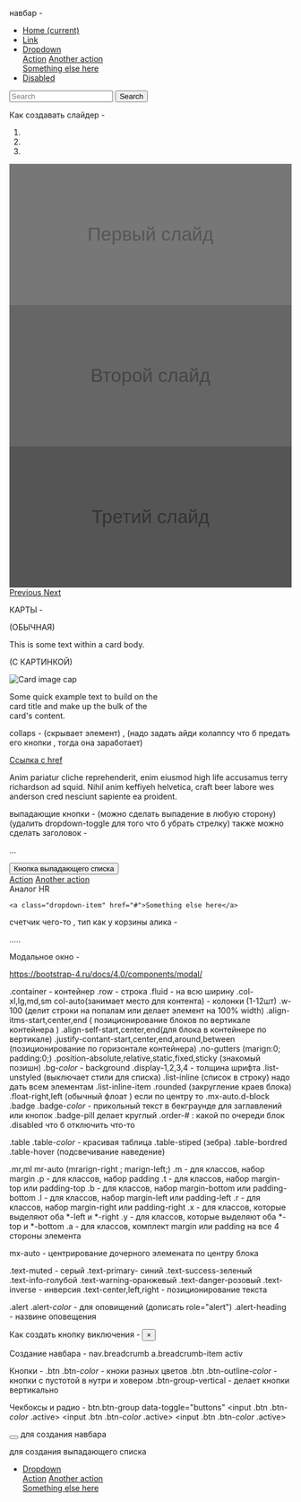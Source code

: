 навбар - 

<div class="collapse navbar-collapse" id="navbarSupportedContent">
    <ul class="navbar-nav mr-auto">
      <li class="nav-item active">
        <a class="nav-link" href="#">Home <span class="sr-only">(current)</span></a>
      </li>
      <li class="nav-item">
        <a class="nav-link" href="#">Link</a>
      </li>
      <li class="nav-item dropdown">
        <a class="nav-link dropdown-toggle" href="#" id="navbarDropdown" role="button" data-toggle="dropdown" aria-haspopup="true" aria-expanded="false">
          Dropdown
        </a>
        <div class="dropdown-menu" aria-labelledby="navbarDropdown">
          <a class="dropdown-item" href="#">Action</a>
          <a class="dropdown-item" href="#">Another action</a>
          <div class="dropdown-divider"></div>
          <a class="dropdown-item" href="#">Something else here</a>
        </div>
      </li>
      <li class="nav-item">
        <a class="nav-link disabled" href="#">Disabled</a>
      </li>
    </ul>
    <form class="form-inline my-2 my-lg-0">
      <input class="form-control mr-sm-2" type="search" placeholder="Search" aria-label="Search">
      <button class="btn btn-outline-success my-2 my-sm-0" type="submit">Search</button>
    </form>
  </div>
</nav>






Как создавать слайдер -

<div id="carouselExampleIndicators" class="carousel slide" data-ride="carousel">
  <ol class="carousel-indicators">
    <li data-target="#carouselExampleIndicators" data-slide-to="0" class="active"></li>
    <li data-target="#carouselExampleIndicators" data-slide-to="1"></li>
    <li data-target="#carouselExampleIndicators" data-slide-to="2"></li>
  </ol>
  <div class="carousel-inner">
    <div class="carousel-item active">
      <img class="d-block w-100" src="data:image/svg+xml;charset=UTF-8,%3Csvg%20width%3D%22800%22%20height%3D%22400%22%20xmlns%3D%22http%3A%2F%2Fwww.w3.org%2F2000%2Fsvg%22%20viewBox%3D%220%200%20800%20400%22%20preserveAspectRatio%3D%22none%22%3E%3Cdefs%3E%3Cstyle%20type%3D%22text%2Fcss%22%3E%23holder_16a643ab357%20text%20%7B%20fill%3A%23555%3Bfont-weight%3Anormal%3Bfont-family%3AHelvetica%2C%20monospace%3Bfont-size%3A40pt%20%7D%20%3C%2Fstyle%3E%3C%2Fdefs%3E%3Cg%20id%3D%22holder_16a643ab357%22%3E%3Crect%20width%3D%22800%22%20height%3D%22400%22%20fill%3D%22%23777%22%3E%3C%2Frect%3E%3Cg%3E%3Ctext%20x%3D%22221.3671875%22%20y%3D%22217.7%22%3E%D0%9F%D0%B5%D1%80%D0%B2%D1%8B%D0%B9%20%D1%81%D0%BB%D0%B0%D0%B9%D0%B4%3C%2Ftext%3E%3C%2Fg%3E%3C%2Fg%3E%3C%2Fsvg%3E" alt="Первый слайд">
    </div>
    <div class="carousel-item">
      <img class="d-block w-100" src="data:image/svg+xml;charset=UTF-8,%3Csvg%20width%3D%22800%22%20height%3D%22400%22%20xmlns%3D%22http%3A%2F%2Fwww.w3.org%2F2000%2Fsvg%22%20viewBox%3D%220%200%20800%20400%22%20preserveAspectRatio%3D%22none%22%3E%3Cdefs%3E%3Cstyle%20type%3D%22text%2Fcss%22%3E%23holder_16a643ab358%20text%20%7B%20fill%3A%23444%3Bfont-weight%3Anormal%3Bfont-family%3AHelvetica%2C%20monospace%3Bfont-size%3A40pt%20%7D%20%3C%2Fstyle%3E%3C%2Fdefs%3E%3Cg%20id%3D%22holder_16a643ab358%22%3E%3Crect%20width%3D%22800%22%20height%3D%22400%22%20fill%3D%22%23666%22%3E%3C%2Frect%3E%3Cg%3E%3Ctext%20x%3D%22230.2265625%22%20y%3D%22217.7%22%3E%D0%92%D1%82%D0%BE%D1%80%D0%BE%D0%B9%20%D1%81%D0%BB%D0%B0%D0%B9%D0%B4%3C%2Ftext%3E%3C%2Fg%3E%3C%2Fg%3E%3C%2Fsvg%3E" alt="Второй слайд">
    </div>
    <div class="carousel-item">
      <img class="d-block w-100" src="data:image/svg+xml;charset=UTF-8,%3Csvg%20width%3D%22800%22%20height%3D%22400%22%20xmlns%3D%22http%3A%2F%2Fwww.w3.org%2F2000%2Fsvg%22%20viewBox%3D%220%200%20800%20400%22%20preserveAspectRatio%3D%22none%22%3E%3Cdefs%3E%3Cstyle%20type%3D%22text%2Fcss%22%3E%23holder_16a643ab359%20text%20%7B%20fill%3A%23333%3Bfont-weight%3Anormal%3Bfont-family%3AHelvetica%2C%20monospace%3Bfont-size%3A40pt%20%7D%20%3C%2Fstyle%3E%3C%2Fdefs%3E%3Cg%20id%3D%22holder_16a643ab359%22%3E%3Crect%20width%3D%22800%22%20height%3D%22400%22%20fill%3D%22%23555%22%3E%3C%2Frect%3E%3Cg%3E%3Ctext%20x%3D%22232.8515625%22%20y%3D%22217.7%22%3E%D0%A2%D1%80%D0%B5%D1%82%D0%B8%D0%B9%20%D1%81%D0%BB%D0%B0%D0%B9%D0%B4%3C%2Ftext%3E%3C%2Fg%3E%3C%2Fg%3E%3C%2Fsvg%3E" alt="Третий слайд">
    </div>
  </div>
  <a class="carousel-control-prev" href="#carouselExampleIndicators" role="button" data-slide="prev">
    <span class="carousel-control-prev-icon" aria-hidden="true"></span>
    <span class="sr-only">Previous</span>
  </a>
  <a class="carousel-control-next" href="#carouselExampleIndicators" role="button" data-slide="next">
    <span class="carousel-control-next-icon" aria-hidden="true"></span>
    <span class="sr-only">Next</span>
  </a>
</div>
    



КАРТЫ - 

(ОБЫЧНАЯ)
<div class="card">
  <div class="card-body">
    This is some text within a card body.     
  </div>
</div>


(С КАРТИНКОЙ)
<div class="card" style="width: 18rem;">
  <img class="card-img-top" src="..." alt="Card image cap">
  <div class="card-body">                                        
    <p class="card-text">Some quick example text to build on the 
card title and make up the bulk of the card's content.</p>
  </div>
</div>










collaps - (скрывает элемент) , (надо задать айди колаппсу что б предать его кнопки , тогда она заработает)

<p>
  <a class="btn btn-primary" data-toggle="collapse" href="#collapseExample" role="button" aria-expanded="false" aria-controls="collapseExample">
    Ссылка с href
  </a>
</p>

<div class="collapse" id="collapseExample">
  <div class="card card-body">
    Anim pariatur cliche reprehenderit, enim eiusmod high life accusamus terry richardson ad squid. Nihil anim keffiyeh helvetica, craft beer labore wes anderson cred nesciunt sapiente ea proident.
  </div>
</div>









выпадающие кнопки - (можно сделать выпадение в любую сторону) (удалить dropdown-toggle для того что б убрать стрелку)
также можно сделать заголовок - <div class="dropdown-header">...</div> 




<div class="drop(down)(left)(right)(up)">
  <button class="btn btn-secondary dropdown-toggle" type="button" id="dropdownMenuButton" data-toggle="dropdown" aria-haspopup="true" aria-expanded="false">
    Кнопка выпадающего списка
  </button>
  <div class="dropdown-menu" aria-labelledby="dropdownMenuButton">
    <a class="dropdown-item" href="#">Action</a>
    <a class="dropdown-item" href="#">Another action</a>

<div class="dropdown-divider">Аналог HR</div> 


    <a class="dropdown-item" href="#">Something else here</a>
  </div>
</div>









счетчик чего-то , тип как у корзины алика -

<span class="badge badge-primary badge-pill">.....</span>





Модальное окно -

https://bootstrap-4.ru/docs/4.0/components/modal/















.container - контейнер 
.row - cтрока 
.fluid - на всю ширину 
.col-xl,lg,md,sm col-auto(занимает место для контента)     - колонки (1-12шт)
.w-100   (делит строки на попалам или делает элемент на 100% width)
.align-itms-start,center,end ( позиционирование блоков по вертикале контейнера )
.align-self-start,center,end(для блока в контейнере по вертикале)
.justify-contant-start,center,end,around,between (позиционирование по горизонтале контейнера)
.no-gutters (marign:0; padding:0;)
.position-absolute,relative,static,fixed,sticky (знакомый позишн)
.bg-*color* - background 
.display-1,2,3,4 - толщина шрифта 
.list-unstyled (выключает стили для списка)
.list-inline (список в строку) надо дать всем элементам .list-inline-item
.rounded (закругление краев блока)
.float-right,left (обычный флоат ) если по центру то .mx-auto.d-block
.badge .badge-*color*  - прикольный текст в бекграунде для заглавлений или кнопок
.badge-pill делает круглый 
.order-# : какой по очереди блок 
.disabled что б отключить что-то 


.table .table-*color* - красивая таблица 
.table-stiped (зебра) 
.table-bordred 
.table-hover (подсвечивание наведение)






.mr,ml mr-auto (mrarign-right ; marign-left;) 
.m - для классов, набор margin
.p - для классов, набор padding 
.t - для классов, набор margin-top или padding-top 
.b - для классов, набор margin-bottom или padding-bottom 
.l - для классов, набор margin-left или padding-left 
.r - для классов, набор margin-right или padding-right 
.x - для классов, которые выделяют оба *-left и *-right 
.y - для классов, которые выделяют оба *-top и *-bottom 
.a - для классов, комплект margin или padding на все 4 стороны элемента 




mx-auto - центрирование дочерного элемената по центру блока 





.text-muted - серый 
.text-primary- синий 
.text-success-зеленый	 
.text-info-голубой 
.text-warning-оранжевый 
.text-danger-розовый 
.text-inverse - инверсия 
.text-center,left,right - позиционирование текста





.alert .alert-*color* - для оповищений (дописать role="alert")
.alert-heading - назвине оповещения




Как создать кнопку виключения -
<button type="button" class="close" aria-label="Close">
  <span aria-hidden="true" data-dismiss="alert">&times;</span>
</button>




Создание навбара - 
nav.breadcrumb
a.breadcrumb-item activ




Кнопки - 
.btn .btn-*color* - кноки разных цветов 
.btn .btn-outline-*color* - кнопки с пустотой в нутри и ховером 
.btn-group-vertical  - делает кнопки вертикально 

Чекбоксы и радио - 
btn.btn-group data-toggle="buttons"
<lable>
   <input .btn .btn-*color* .active>
    </lable>
<lable>
   <input .btn .btn-*color* .active>
    </lable>
<lable>
   <input .btn .btn-*color* .active>
    </lable>



<button class="navbar-toggler" type="button" data-toggle="collapse" data-target="#navbarSupportedContent" 
aria-controls="navbarSupportedContent" aria-expanded="false" aria-label="Toggle navigation">
<span class="navbar-toggler-icon"></span></button>
для создания навбара 



для создания выпадающего списка 
		<div class="collapse navbar-collapse">
			<ul class="navbar-nav mr-auto">
				<li class="nav-item dropdown"><a class="nav-link dropdown-toggle" href="#" id="navbarDropdown" role="button" data-toggle="dropdown" aria-haspopup="true" aria-expanded="false">
          Dropdown
        </a>
        <div class="dropdown-menu" aria-labelledby="navbarDropdown">
          <a class="dropdown-item" href="#">Action</a>
          <a class="dropdown-item" href="#">Another action</a>
          <div class="dropdown-divider"></div>
          <a class="dropdown-item" href="#">Something else here</a>
        </div>
